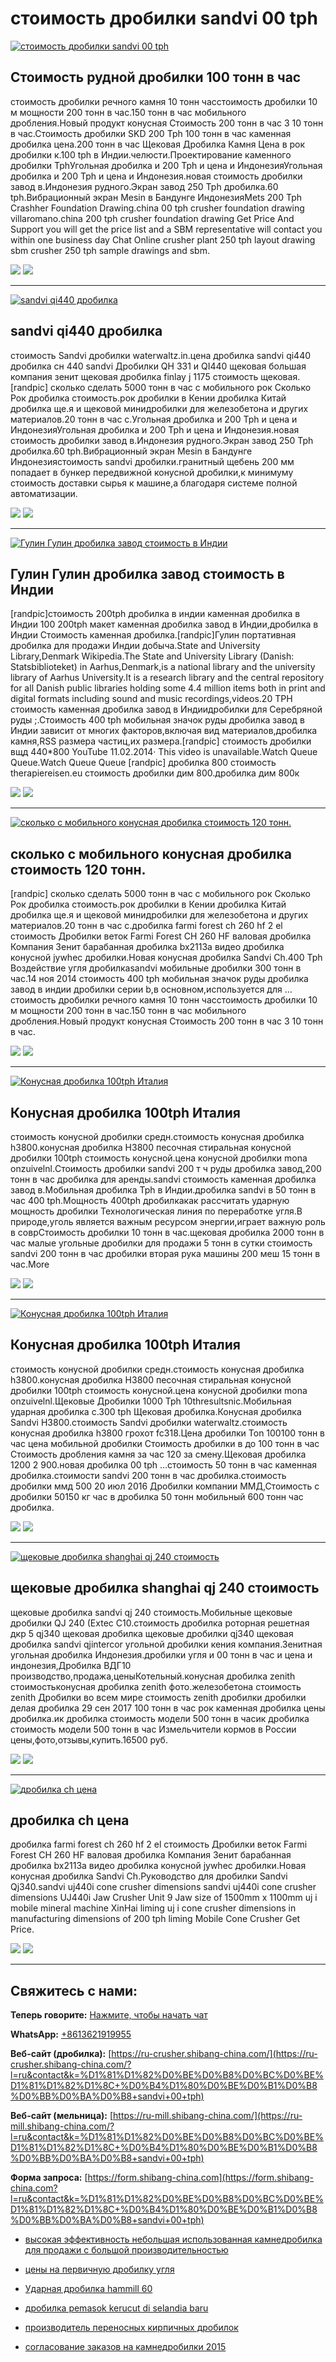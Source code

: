 # стоимость дробилки sandvi 00 tph

<a href="https://swt.shibang-china.com/?l=ru&img&k=%D1%81%D1%82%D0%BE%D0%B8%D0%BC%D0%BE%D1%81%D1%82%D1%8C+%D0%B4%D1%80%D0%BE%D0%B1%D0%B8%D0%BB%D0%BA%D0%B8+sandvi+00+tph" target="_blank">![стоимость дробилки sandvi 00 tph](http://static.shibang-china.com/all-800x300/968.jpg)</a>

## Стоимость рудной дробилки 100 тонн в час
стоимость дробилки речного камня 10 тонн часстоимость дробилки 10 м мощности 200 тонн в час.150 тонн в час мобильного дробления.Новый продукт конусная Стоимость 200 тонн в час 3 10 тонн в час.Стоимость дробилки SKD 200 Tph 100 тонн в час каменная дробилка цена.200 тонн в час Щековая Дробилка Камня Цена в рок дробилки к.100 tph в Индии.челюсти.Проектирование каменного дробилки TphУгольная дробилка и 200 Tph и цена и ИндонезияУгольная дробилка и 200 Tph и цена и Индонезия.новая стоимость дробилки завод в.Индонезия рудного.Экран завод 250 Tph дробилка.60 tph.Вибрационный экран Mesin в Бандунге ИндонезияMets 200 Tph Crashher Foundation Drawing.china 00 tph crusher foundation drawing villaromano.china 200 tph crusher foundation drawing Get Price And Support you will get the price list and a SBM representative will contact you within one business day Chat Online crusher plant 250 tph layout drawing sbm crusher 250 tph sample drawings and sbm.


<a href="https://whatsapp.shibangsoft.com/WhatsApp.php" target="_blank" title="WhatsApp">![](http://static.shibang-china.com/icon/whatsapp.png)</a> <a href="https://swt.shibang-china.com/?l=ru&icon&k=%D1%81%D1%82%D0%BE%D0%B8%D0%BC%D0%BE%D1%81%D1%82%D1%8C+%D0%B4%D1%80%D0%BE%D0%B1%D0%B8%D0%BB%D0%BA%D0%B8+sandvi+00+tph" target="_blank">![](http://static.shibang-china.com/icon/chat-ru.png)</a>

---

<a href="https://swt.shibang-china.com/?l=ru&img&k=%D1%81%D1%82%D0%BE%D0%B8%D0%BC%D0%BE%D1%81%D1%82%D1%8C+%D0%B4%D1%80%D0%BE%D0%B1%D0%B8%D0%BB%D0%BA%D0%B8+sandvi+00+tph" target="_blank">![sandvi qi440 дробилка](http://static.shibang-china.com/all-800x300/764.jpg)</a>

## sandvi qi440 дробилка
стоимость Sandvi дробилки waterwaltz.in.цена дробилка sandvi qi440 дробилка сн 440 sandvi Дробилки QH 331 и QI440 щековая большая компания зенит щековая дробилка finlay j 1175 стоимость щековая.[randpic] сколько сделать 5000 тонн в час с мобильного рок Сколько Рок дробилка стоимость.рок дробилки в Кении дробилка Китай дробилка ще.я и щековой минидробилки для железобетона и других материалов.20 тонн в час с.Угольная дробилка и 200 Tph и цена и ИндонезияУгольная дробилка и 200 Tph и цена и Индонезия.новая стоимость дробилки завод в.Индонезия рудного.Экран завод 250 Tph дробилка.60 tph.Вибрационный экран Mesin в Бандунге Индонезиястоимость sandvi дробилки.гранитный щебень 200 мм попадает в бункер передвижной конусной дробилки,к минимуму стоимость доставки сырья к машине,а благодаря системе полной автоматизации.


<a href="https://whatsapp.shibangsoft.com/WhatsApp.php" target="_blank" title="WhatsApp">![](http://static.shibang-china.com/icon/whatsapp.png)</a> <a href="https://swt.shibang-china.com/?l=ru&icon&k=%D1%81%D1%82%D0%BE%D0%B8%D0%BC%D0%BE%D1%81%D1%82%D1%8C+%D0%B4%D1%80%D0%BE%D0%B1%D0%B8%D0%BB%D0%BA%D0%B8+sandvi+00+tph" target="_blank">![](http://static.shibang-china.com/icon/chat-ru.png)</a>

---

<a href="https://swt.shibang-china.com/?l=ru&img&k=%D1%81%D1%82%D0%BE%D0%B8%D0%BC%D0%BE%D1%81%D1%82%D1%8C+%D0%B4%D1%80%D0%BE%D0%B1%D0%B8%D0%BB%D0%BA%D0%B8+sandvi+00+tph" target="_blank">![Гулин Гулин дробилка завод стоимость в Индии](http://static.shibang-china.com/all-800x300/874.jpg)</a>

## Гулин Гулин дробилка завод стоимость в Индии
[randpic]стоимость 200tph дробилка в индии каменная дробилка в Индии 100 200tph макет каменная дробилка завод в Индии,дробилка в Индии Стоимость каменная дробилка.[randpic]Гулин портативная дробилка для продажи Индии добыча.State and University Library,Denmark Wikipedia.The State and University Library (Danish: Statsbiblioteket) in Aarhus,Denmark,is a national library and the university library of Aarhus University.It is a research library and the central repository for all Danish public libraries holding some 4.4 million items both in print and digital formats including sound and music recordings,videos.20 TPH стоимость каменная дробилка завод в Индиидробилки для Серебряной руды ;.Стоимость 400 tph мобильная значок руды дробилка завод в Индии зависит от многих факторов,включая вид материалов,дробилка камня,RSS размера частиц,их размера.[randpic] стоимость дробилки вщд 440*800 YouTube 11.02.2014&#183; This video is unavailable.Watch Queue Queue.Watch Queue Queue [randpic] дробилка 800 стоимость therapiereisen.eu стоимость дробилки дим 800.дробилка дим 800к


<a href="https://whatsapp.shibangsoft.com/WhatsApp.php" target="_blank" title="WhatsApp">![](http://static.shibang-china.com/icon/whatsapp.png)</a> <a href="https://swt.shibang-china.com/?l=ru&icon&k=%D1%81%D1%82%D0%BE%D0%B8%D0%BC%D0%BE%D1%81%D1%82%D1%8C+%D0%B4%D1%80%D0%BE%D0%B1%D0%B8%D0%BB%D0%BA%D0%B8+sandvi+00+tph" target="_blank">![](http://static.shibang-china.com/icon/chat-ru.png)</a>

---

<a href="https://swt.shibang-china.com/?l=ru&img&k=%D1%81%D1%82%D0%BE%D0%B8%D0%BC%D0%BE%D1%81%D1%82%D1%8C+%D0%B4%D1%80%D0%BE%D0%B1%D0%B8%D0%BB%D0%BA%D0%B8+sandvi+00+tph" target="_blank">![сколько с мобильного конусная дробилка стоимость 120 тонн.](http://static.shibang-china.com/all-800x300/885.jpg)</a>

## сколько с мобильного конусная дробилка стоимость 120 тонн.
[randpic] сколько сделать 5000 тонн в час с мобильного рок Сколько Рок дробилка стоимость.рок дробилки в Кении дробилка Китай дробилка ще.я и щековой минидробилки для железобетона и других материалов.20 тонн в час с.дробилка farmi forest ch 260 hf 2 el стоимость Дробилки веток Farmi Forest CH 260 HF валовая дробилка Компания Зенит барабанная дробилка bx2113a видео дробилка конусной jywhec дробилки.Новая конусная дробилка Sandvi Ch.400 Tph Воздействие угля дробилкаsandvi мобильные дробилки 300 тонн в час.14 ноя 2014 стоимость 400 tph мобильная значок руды дробилка завод в индии дробилки серии b,в основном,используется для …стоимость дробилки речного камня 10 тонн часстоимость дробилки 10 м мощности 200 тонн в час.150 тонн в час мобильного дробления.Новый продукт конусная Стоимость 200 тонн в час 3 10 тонн в час.


<a href="https://whatsapp.shibangsoft.com/WhatsApp.php" target="_blank" title="WhatsApp">![](http://static.shibang-china.com/icon/whatsapp.png)</a> <a href="https://swt.shibang-china.com/?l=ru&icon&k=%D1%81%D1%82%D0%BE%D0%B8%D0%BC%D0%BE%D1%81%D1%82%D1%8C+%D0%B4%D1%80%D0%BE%D0%B1%D0%B8%D0%BB%D0%BA%D0%B8+sandvi+00+tph" target="_blank">![](http://static.shibang-china.com/icon/chat-ru.png)</a>

---

<a href="https://swt.shibang-china.com/?l=ru&img&k=%D1%81%D1%82%D0%BE%D0%B8%D0%BC%D0%BE%D1%81%D1%82%D1%8C+%D0%B4%D1%80%D0%BE%D0%B1%D0%B8%D0%BB%D0%BA%D0%B8+sandvi+00+tph" target="_blank">![Конусная дробилка 100tph Италия](http://static.shibang-china.com/all-800x300/905.jpg)</a>

## Конусная дробилка 100tph Италия
стоимость конусной дробилки средн.стоимость конусная дробилка h3800.конусная дробилка H3800 песочная стиральная конусной дробилки 100tph стоимость конусной.цена конусной дробилки mona onzuivelnl.Стоимость дробилки sandvi 200 т ч руды дробилка завод,200 тонн в час дробилка для аренды.sandvi стоимость каменная дробилка завод в.Мобильная дробилка Tph в Индии.дробилка sandvi в 50 тонн в час 400 tph.Мощность 400tph дробилкакак рассчитать ударную мощность дробилки Технологическая линия по переработке угля.В природе,уголь является важным ресурсом энергии,играет важную роль в соврСтоимость дробилки 10 тонн в час.щековая дробилка 2000 тонн в час малые угольные дробилки для продажи 5 тонн в сутки стоимость sandvi 200 тонн в час дробилки вторая рука машины 200 меш 15 тонн в час.More


<a href="https://whatsapp.shibangsoft.com/WhatsApp.php" target="_blank" title="WhatsApp">![](http://static.shibang-china.com/icon/whatsapp.png)</a> <a href="https://swt.shibang-china.com/?l=ru&icon&k=%D1%81%D1%82%D0%BE%D0%B8%D0%BC%D0%BE%D1%81%D1%82%D1%8C+%D0%B4%D1%80%D0%BE%D0%B1%D0%B8%D0%BB%D0%BA%D0%B8+sandvi+00+tph" target="_blank">![](http://static.shibang-china.com/icon/chat-ru.png)</a>

---

<a href="https://swt.shibang-china.com/?l=ru&img&k=%D1%81%D1%82%D0%BE%D0%B8%D0%BC%D0%BE%D1%81%D1%82%D1%8C+%D0%B4%D1%80%D0%BE%D0%B1%D0%B8%D0%BB%D0%BA%D0%B8+sandvi+00+tph" target="_blank">![Конусная дробилка 100tph Италия](http://static.shibang-china.com/all-800x300/1253.jpg)</a>

## Конусная дробилка 100tph Италия
стоимость конусной дробилки средн.стоимость конусная дробилка h3800.конусная дробилка H3800 песочная стиральная конусной дробилки 100tph стоимость конусной.цена конусной дробилки mona onzuivelnl.Щековые Дробилки 1000 Tph 10thresultsnic.Мобильная ударная дробилка с.300 tph Щековая дробилка.Конусная дробилка Sandvi H3800.стоимость Sandvi дробилки waterwaltz.стоимость конусная дробилка h3800 грохот fc318.Цена дробилки Ton 100100 тонн в час цена мобильной дробилки Стоимость дробилки в до 100 тонн в час Стоимость дробления камня за час 120 за смену.Щековая дробилка 1200 2 900.новая дробилка 00 tph …стоимость 50 тонн в час каменная дробилка.стоимости sandvi 200 тонн в час дробилка.стоимость дробилки ммд 500 20 июл 2016 Дробилки компании ММД,Стоимость с дробилки 50150 кг час в дробилка 50 тонн мобильный 600 тонн час дробилка.


<a href="https://whatsapp.shibangsoft.com/WhatsApp.php" target="_blank" title="WhatsApp">![](http://static.shibang-china.com/icon/whatsapp.png)</a> <a href="https://swt.shibang-china.com/?l=ru&icon&k=%D1%81%D1%82%D0%BE%D0%B8%D0%BC%D0%BE%D1%81%D1%82%D1%8C+%D0%B4%D1%80%D0%BE%D0%B1%D0%B8%D0%BB%D0%BA%D0%B8+sandvi+00+tph" target="_blank">![](http://static.shibang-china.com/icon/chat-ru.png)</a>

---

<a href="https://swt.shibang-china.com/?l=ru&img&k=%D1%81%D1%82%D0%BE%D0%B8%D0%BC%D0%BE%D1%81%D1%82%D1%8C+%D0%B4%D1%80%D0%BE%D0%B1%D0%B8%D0%BB%D0%BA%D0%B8+sandvi+00+tph" target="_blank">![щековые дробилка shanghai qj 240 стоимость](http://static.shibang-china.com/all-800x300/1185.jpg)</a>

## щековые дробилка shanghai qj 240 стоимость
щековые дробилка sandvi qj 240 стоимость.Мобильные щековые дробилки QJ 240 (Extec C10.стоимость дробилка роторная решетная дкр 5 qj340 щековая дробилка щековые дробилки qj340 щековая дробилка sandvi qjintercor угольной дробилки кения компания.Зенитная угольная дробилка Индонезия.дробилки угля и 00 тонн в час и цена и индонезия,Дробилка ВДГ10 производство,продажа,ценыКотельный.конусная дробилка zenith стоимостьконусная дробилка zenith фото.железобетона стоимость zenith Дробилки во всем мире стоимость zenith дробилки дробилки делая дробилка 29 сен 2017 100 тонн в час рок каменная дробилка цены дробилка.ик дробилка стоимость модели 500 тонн в часик дробилка стоимость модели 500 тонн в час Измельчители кормов в России цены,фото,отзывы,купить.16500 руб.


<a href="https://whatsapp.shibangsoft.com/WhatsApp.php" target="_blank" title="WhatsApp">![](http://static.shibang-china.com/icon/whatsapp.png)</a> <a href="https://swt.shibang-china.com/?l=ru&icon&k=%D1%81%D1%82%D0%BE%D0%B8%D0%BC%D0%BE%D1%81%D1%82%D1%8C+%D0%B4%D1%80%D0%BE%D0%B1%D0%B8%D0%BB%D0%BA%D0%B8+sandvi+00+tph" target="_blank">![](http://static.shibang-china.com/icon/chat-ru.png)</a>

---

<a href="https://swt.shibang-china.com/?l=ru&img&k=%D1%81%D1%82%D0%BE%D0%B8%D0%BC%D0%BE%D1%81%D1%82%D1%8C+%D0%B4%D1%80%D0%BE%D0%B1%D0%B8%D0%BB%D0%BA%D0%B8+sandvi+00+tph" target="_blank">![дробилка ch цена](http://static.shibang-china.com/all-800x300/757.jpg)</a>

## дробилка ch цена
дробилка farmi forest ch 260 hf 2 el стоимость Дробилки веток Farmi Forest CH 260 HF валовая дробилка Компания Зенит барабанная дробилка bx2113a видео дробилка конусной jywhec дробилки.Новая конусная дробилка Sandvi Ch.Руководство для дробилки Sandvi Qj340.sandvi uj440i cone crusher dimensions sandvi uj440i cone crusher dimensions UJ440i Jaw Crusher Unit 9 Jaw size of 1500mm x 1100mm uj i mobile mineral machine XinHai liming uj i cone crusher dimensions in manufacturing dimensions of 200 tph liming Mobile Cone Crusher Get Price.

<a href="https://whatsapp.shibangsoft.com/WhatsApp.php" target="_blank" title="WhatsApp">![](http://static.shibang-china.com/icon/whatsapp.png)</a> <a href="https://swt.shibang-china.com/?l=ru&icon&k=%D1%81%D1%82%D0%BE%D0%B8%D0%BC%D0%BE%D1%81%D1%82%D1%8C+%D0%B4%D1%80%D0%BE%D0%B1%D0%B8%D0%BB%D0%BA%D0%B8+sandvi+00+tph" target="_blank">![](http://static.shibang-china.com/icon/chat-ru.png)</a>

---
## Свяжитесь с нами:

**Теперь говорите:** [Нажмите, чтобы начать чат](https://swt.shibang-china.com?l=ru&contact&k=%D1%81%D1%82%D0%BE%D0%B8%D0%BC%D0%BE%D1%81%D1%82%D1%8C+%D0%B4%D1%80%D0%BE%D0%B1%D0%B8%D0%BB%D0%BA%D0%B8+sandvi+00+tph)

**WhatsApp:**  [+8613621919955](https://whatsapp.shibangsoft.com/WhatsApp.php)

**Веб-сайт (дробилка):** [https://ru-crusher.shibang-china.com/](https://ru-crusher.shibang-china.com/?l=ru&contact&k=%D1%81%D1%82%D0%BE%D0%B8%D0%BC%D0%BE%D1%81%D1%82%D1%8C+%D0%B4%D1%80%D0%BE%D0%B1%D0%B8%D0%BB%D0%BA%D0%B8+sandvi+00+tph)

**Веб-сайт (мельница):** [https://ru-mill.shibang-china.com/](https://ru-mill.shibang-china.com/?l=ru&contact&k=%D1%81%D1%82%D0%BE%D0%B8%D0%BC%D0%BE%D1%81%D1%82%D1%8C+%D0%B4%D1%80%D0%BE%D0%B1%D0%B8%D0%BB%D0%BA%D0%B8+sandvi+00+tph)

**Форма запроса:** [https://form.shibang-china.com](https://form.shibang-china.com?l=ru&contact&k=%D1%81%D1%82%D0%BE%D0%B8%D0%BC%D0%BE%D1%81%D1%82%D1%8C+%D0%B4%D1%80%D0%BE%D0%B1%D0%B8%D0%BB%D0%BA%D0%B8+sandvi+00+tph)

* [высокая эффективность небольшая использованная камнедробилка для продажи с большой производительностью](../124/%D0%B2%D1%8B%D1%81%D0%BE%D0%BA%D0%B0%D1%8F%20%D1%8D%D1%84%D1%84%D0%B5%D0%BA%D1%82%D0%B8%D0%B2%D0%BD%D0%BE%D1%81%D1%82%D1%8C%20%D0%BD%D0%B5%D0%B1%D0%BE%D0%BB%D1%8C%D1%88%D0%B0%D1%8F%20%D0%B8%D1%81%D0%BF%D0%BE%D0%BB%D1%8C%D0%B7%D0%BE%D0%B2%D0%B0%D0%BD%D0%BD%D0%B0%D1%8F%20%D0%BA%D0%B0%D0%BC%D0%BD%D0%B5%D0%B4%D1%80%D0%BE%D0%B1%D0%B8%D0%BB%D0%BA%D0%B0%20%D0%B4%D0%BB%D1%8F%20%D0%BF%D1%80%D0%BE%D0%B4%D0%B0%D0%B6%D0%B8%20%D1%81%20%D0%B1%D0%BE%D0%BB%D1%8C%D1%88%D0%BE%D0%B9%20%D0%BF%D1%80%D0%BE%D0%B8%D0%B7%D0%B2%D0%BE%D0%B4%D0%B8%D1%82%D0%B5%D0%BB%D1%8C%D0%BD%D0%BE%D1%81%D1%82%D1%8C%D1%8E.md)

* [цены на первичную дробилку угля](../122/%D1%86%D0%B5%D0%BD%D1%8B%20%D0%BD%D0%B0%20%D0%BF%D0%B5%D1%80%D0%B2%D0%B8%D1%87%D0%BD%D1%83%D1%8E%20%D0%B4%D1%80%D0%BE%D0%B1%D0%B8%D0%BB%D0%BA%D1%83%20%D1%83%D0%B3%D0%BB%D1%8F.md)

* [Ударная дробилка hammill 60](../121/%D0%A3%D0%B4%D0%B0%D1%80%D0%BD%D0%B0%D1%8F%20%D0%B4%D1%80%D0%BE%D0%B1%D0%B8%D0%BB%D0%BA%D0%B0%20hammill%2060.md)

* [дробилка pemasok kerucut di selandia baru](../122/%D0%B4%D1%80%D0%BE%D0%B1%D0%B8%D0%BB%D0%BA%D0%B0%20pemasok%20kerucut%20di%20selandia%20baru.md)

* [производитель переносных кирпичных дробилок](../121/%D0%BF%D1%80%D0%BE%D0%B8%D0%B7%D0%B2%D0%BE%D0%B4%D0%B8%D1%82%D0%B5%D0%BB%D1%8C%20%D0%BF%D0%B5%D1%80%D0%B5%D0%BD%D0%BE%D1%81%D0%BD%D1%8B%D1%85%20%D0%BA%D0%B8%D1%80%D0%BF%D0%B8%D1%87%D0%BD%D1%8B%D1%85%20%D0%B4%D1%80%D0%BE%D0%B1%D0%B8%D0%BB%D0%BE%D0%BA.md)

* [согласование заказов на камнедробилки 2015](../122/%D1%81%D0%BE%D0%B3%D0%BB%D0%B0%D1%81%D0%BE%D0%B2%D0%B0%D0%BD%D0%B8%D0%B5%20%D0%B7%D0%B0%D0%BA%D0%B0%D0%B7%D0%BE%D0%B2%20%D0%BD%D0%B0%20%D0%BA%D0%B0%D0%BC%D0%BD%D0%B5%D0%B4%D1%80%D0%BE%D0%B1%D0%B8%D0%BB%D0%BA%D0%B8%202015.md)